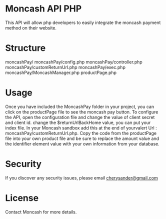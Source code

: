 # Moncash API PHP
This API will allow php developers to easily integrate the moncash payment method on their website.
# Structure
moncashPay/
moncashPay/config.php
moncashPay/controller.php
moncashPay/customReturnUrl.php
moncashPay/exec.php
moncashPay/MoncashManager.php
productPage.php
# Usage
Once you have included the MoncashPay folder in your project, you can click on the productPage file to see the moncash pay button.
To configure the API, open the configuration file and change the value of client secret and client id.
change the $returnUrlBackHome value, you can put your index file.
In your Moncash sandbox add this at the end of yourvalert Url : moncashPay/customReturnUrl.php.
Copy the code from the productPage file into your own product file and be sure to replace the amount value and the identifier element value with your own information from your database.
# Security
If you discover any security issues, please email cherysander@gmail.com
# License
Contact Moncash for more details.
